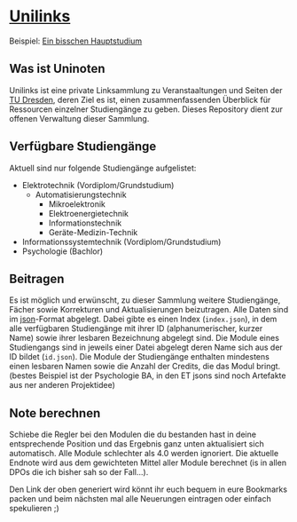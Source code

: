 # [Unilinks](http://p4w5.eu/uninoten)

Beispiel: [Ein bisschen Hauptstudium](http://www.p4w5.eu/noten/et_gs/?noten=4%2C2.9%2C3.2%2C2.4%2C5%2C5%2C5%2C5%2C5%2C5%2C5%2C5%2C5%2C5%2C5%2C5%2C5%2C5)

## Was ist Uninoten

Unilinks ist eine private Linksammlung zu Veranstaaltungen und Seiten der [TU Dresden](https://tu-dresden.de/), deren Ziel es ist, einen zusammenfassenden Überblick für Ressourcen einzelner Studiengänge zu geben. Dieses Repository dient zur offenen Verwaltung dieser Sammlung.

## Verfügbare Studiengänge

Aktuell sind nur folgende Studiengänge aufgelistet:
* Elektrotechnik (Vordiplom/Grundstudium)
  * Automatisierungstechnik
	* Mikroelektronik
	* Elektroenergietechnik
	* Informationstechnik
	* Geräte-Medizin-Technik
* Informationssystemtechnik (Vordiplom/Grundstudium)
* Psychologie (Bachlor)

## Beitragen

Es ist möglich und erwünscht, zu dieser Sammlung weitere Studiengänge, Fächer sowie Korrekturen und Aktualisierungen beizutragen. Alle Daten sind im [json](https://de.wikipedia.org/wiki/JavaScript_Object_Notation)-Format abgelegt.
Dabei gibte es einen Index (`index.json`), in dem alle verfügbaren Studiengänge mit ihrer ID (alphanumerischer, kurzer Name) sowie ihrer lesbaren Bezeichnung abgelegt sind.
Die Module eines Studiengangs sind in jeweils einer Datei abgelegt deren Name sich aus der ID bildet (`id.json`).
Die Module der Studiengänge enthalten mindestens einen lesbaren Namen sowie die Anzahl der Credits, die das Modul bringt. (bestes Beispiel ist der Psychologie BA, in den ET jsons sind noch Artefakte aus ner anderen Projektidee)

## Note berechnen

Schiebe die Regler bei den Modulen die du bestanden hast in deine entsprechende Position und das Ergebnis ganz unten aktualisiert sich automatisch. Alle Module schlechter als 4.0 werden ignoriert.
Die aktuelle Endnote wird aus dem gewichteten Mittel aller Module berechnet (is in allen DPOs die ich bisher sah so der Fall...).

Den Link der oben generiert wird könnt ihr euch bequem in eure Bookmarks packen und beim nächsten mal alle Neuerungen eintragen oder einfach spekulieren ;)
